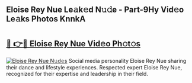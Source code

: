 ## Eloise Rey Nue Le𝚊k𝚎d N𝚞𝚍e - Part-9Hy Vid𝚎o Le𝚊ks Photos KnnkA

# <h2><a href="http://fb87swz.evod.top/?m=Eloise+Rey+Nue">🔗 👉🔴 Eloise Rey Nue Vid𝚎o Ph𝚘t𝚘s</a></h2>

[![Eloise Rey Nue N𝚞d𝚎s](https://i.imgur.com/8V9OHl7.gif)](http://fb87swz.evod.top/?m=Eloise+Rey+Nue)
Social media personality Eloise Rey Nue sharing their dance and lifestyle experiences. Respected expert Eloise Rey Nue, recognized for their expertise and leadership in their field. 
